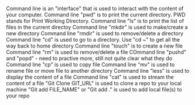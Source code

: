 Command line is an "interface" that is used to interact with the content of your computer. 
Command line "pwd" is to print the current directory. PWD stands for Print Working Directory.
Command line "ls" is to print the list of files in the current directoy
Command line "mkdir" is used to make/create a new directory
Command line "rmdir" is used to remove/delete a directory
Command line "cd" is used to go to a directory. Use "cd ~" to get all the way back to home directory
Command line "touch" is to create a new file
Command line "rm" is used to remove/delete a file
COmmand line "pushd" and "popd" - need to practive more, still not quite clear what they do
Command line "cp" is used to copy file
Command line "mv" is used to rename file or move file to another directory
Command line "less" is used to display the content of a file
Command line "cat" is used to stream the content of a file
"Git Clone GIT_URL" is used to clone a repo to your local machine
"Git add FILE_NAME" or "Git add ." is used to add local file(s) to your repo
